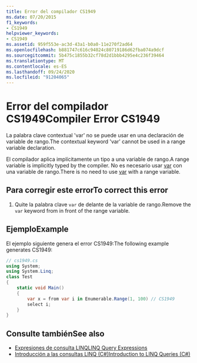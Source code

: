 ```yaml
---
title: Error del compilador CS1949
ms.date: 07/20/2015
f1_keywords:
- CS1949
helpviewer_keywords:
- CS1949
ms.assetid: 959f553e-ac3d-43a1-b0a0-11e270f2ad64
ms.openlocfilehash: b881747c616c94024c80719186d62fba074a9dcf
ms.sourcegitcommit: 5b475c1855b32cf78d2d1bbb4295e4c236f39464
ms.translationtype: MT
ms.contentlocale: es-ES
ms.lasthandoff: 09/24/2020
ms.locfileid: "91204065"
---
```

# <a name="compiler-error-cs1949"></a><span data-ttu-id="84cf9-102">Error del compilador CS1949</span><span class="sxs-lookup"><span data-stu-id="84cf9-102">Compiler Error CS1949</span></span>

<span data-ttu-id="84cf9-103">La palabra clave contextual 'var' no se puede usar en una declaración de variable de rango.</span><span class="sxs-lookup"><span data-stu-id="84cf9-103">The contextual keyword 'var' cannot be used in a range variable declaration.</span></span>  
  
 <span data-ttu-id="84cf9-104">El compilador aplica implícitamente un tipo a una variable de rango.</span><span class="sxs-lookup"><span data-stu-id="84cf9-104">A range variable is implicitly typed by the compiler.</span></span> <span data-ttu-id="84cf9-105">No es necesario usar [var](../language-reference/keywords/var.md) con una variable de rango.</span><span class="sxs-lookup"><span data-stu-id="84cf9-105">There is no need to use [var](../language-reference/keywords/var.md) with a range variable.</span></span>  
  
## <a name="to-correct-this-error"></a><span data-ttu-id="84cf9-106">Para corregir este error</span><span class="sxs-lookup"><span data-stu-id="84cf9-106">To correct this error</span></span>  
  
1. <span data-ttu-id="84cf9-107">Quite la palabra clave `var` de delante de la variable de rango.</span><span class="sxs-lookup"><span data-stu-id="84cf9-107">Remove the `var` keyword from in front of the range variable.</span></span>  
  
## <a name="example"></a><span data-ttu-id="84cf9-108">Ejemplo</span><span class="sxs-lookup"><span data-stu-id="84cf9-108">Example</span></span>  

 <span data-ttu-id="84cf9-109">El ejemplo siguiente genera el error CS1949:</span><span class="sxs-lookup"><span data-stu-id="84cf9-109">The following example generates CS1949:</span></span>  
  
```csharp  
// cs1949.cs  
using System;  
using System.Linq;  
class Test  
{  
    static void Main()  
    {  
        var x = from var i in Enumerable.Range(1, 100) // CS1949  
        select i;  
    }  
}  
```  
  
## <a name="see-also"></a><span data-ttu-id="84cf9-110">Consulte también</span><span class="sxs-lookup"><span data-stu-id="84cf9-110">See also</span></span>

- [<span data-ttu-id="84cf9-111">Expresiones de consulta LINQ</span><span class="sxs-lookup"><span data-stu-id="84cf9-111">LINQ Query Expressions</span></span>](../linq/index.md)
- [<span data-ttu-id="84cf9-112">Introducción a las consultas LINQ (C#)</span><span class="sxs-lookup"><span data-stu-id="84cf9-112">Introduction to LINQ Queries (C#)</span></span>](../programming-guide/concepts/linq/introduction-to-linq-queries.md)
